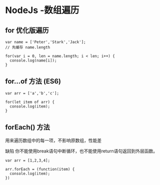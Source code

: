 # NodeJs -数组遍历 #


## for 优化版遍历 ##

    var name = ['Peter','Stark','Jack'];
    // 先缓存 name.length

    for(var i = 0, len = name.length; i < len; i++) {
      console.log(name[i]);
    }

## for...of 方法 (ES6) ##

    var arr = ['a','b','c'];
    
    for(let item of arr) {
      console.log(item);
    }

## forEach() 方法 ##

用来遍历数组中的每一项，不影响原数组，性能差

缺陷 你不能使用break语句中断循环，也不能使用return语句返回到外层函数。

    var arr = [1,2,3,4];

    arr.forEach = (function(item) {
      console.log(item);
    })